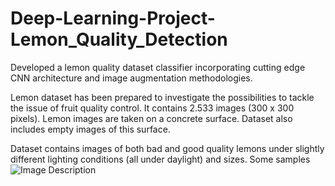 # Deep-Learning-Project-Lemon_Quality_Detection
Developed a lemon quality dataset classifier incorporating cutting edge CNN architecture and image augmentation methodologies.

Lemon dataset has been prepared to investigate the possibilities to tackle the issue of fruit quality control. It contains 2.533 images (300 x 300 pixels). Lemon images are taken on a concrete surface. Dataset also includes empty images of this surface.

Dataset contains images of both bad and good quality lemons under slightly different lighting conditions (all under daylight) and sizes.
Some samples
![Image Description](https://encrypted-tbn0.gstatic.com/images?q=tbn:ANd9GcQ2cfb45zQ8JpfHuPe2XwrKLucekvuDGHTKoQ&usqp=CAU)




